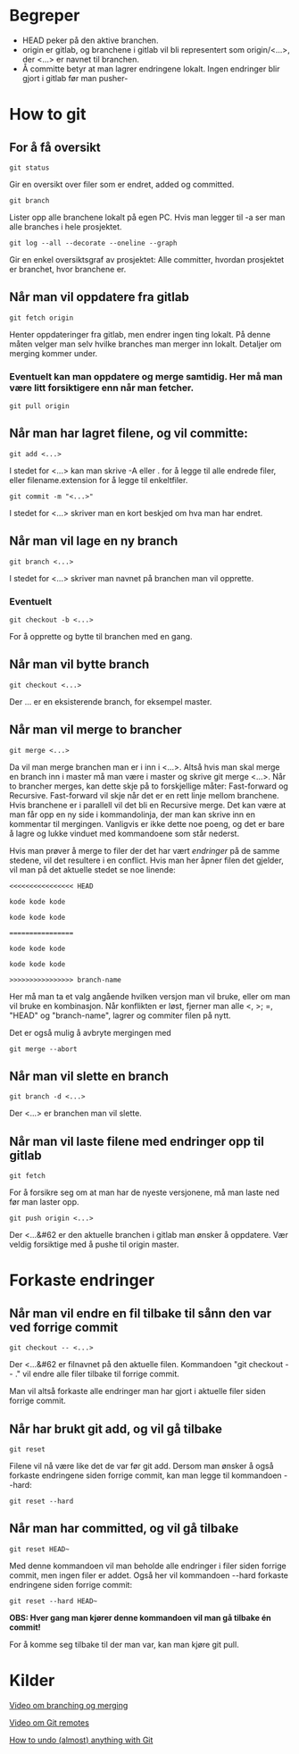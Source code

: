 # Begreper
*   HEAD peker på den aktive branchen.
*   origin er gitlab, og branchene i gitlab vil bli representert som origin/<...>, der <...> er navnet til branchen.
*   Å committe betyr at man lagrer endringene lokalt. Ingen endringer blir gjort i gitlab før man pusher-

# How to git

## For å få oversikt
```
git status
```

Gir en oversikt over filer som er endret, added og committed.
```
git branch
```

Lister opp alle branchene lokalt på egen PC. Hvis man legger til -a ser man alle branches i hele prosjektet.
```
git log --all --decorate --oneline --graph
```

Gir en enkel oversiktsgraf av prosjektet: Alle committer, hvordan prosjektet er branchet, hvor branchene er.

## Når man vil oppdatere fra gitlab
```
git fetch origin
```

Henter oppdateringer fra gitlab, men endrer ingen ting lokalt. På denne måten velger man selv hvilke branches man merger inn lokalt. Detaljer om merging kommer under.

### Eventuelt kan man oppdatere og merge samtidig. Her må man være litt forsiktigere enn når man fetcher.
```
git pull origin
```

## Når man har lagret filene, og vil committe:
```
git add <...>
```

I stedet for <...> kan man skrive -A eller . for å legge til alle endrede filer, eller filename.extension for å legge til enkeltfiler.
```
git commit -m "<...>"
```

I stedet for <...> skriver man en kort beskjed om hva man har endret.


## Når man vil lage en ny branch
```
git branch <...>
```

I stedet for <...> skriver man navnet på branchen man vil opprette.

### Eventuelt
```
git checkout -b <...>
```

For å opprette og bytte til branchen med en gang.


## Når man vil bytte branch
```
git checkout <...>
```

Der ... er en eksisterende branch, for eksempel master.

## Når man vil merge to brancher
```
git merge <...>
```

Da vil man merge branchen man er i inn i <...>. Altså hvis man skal merge en branch inn i master må man være i master og skrive git merge <...>.
Når to brancher merges, kan dette skje på to forskjellige måter: Fast-forward og Recursive.
Fast-forward vil skje når det er en rett linje mellom branchene. Hvis branchene er i parallell vil det bli en Recursive merge.
Det kan være at man får opp en ny side i kommandolinja, der man kan skrive inn en kommentar til mergingen.
Vanligvis er ikke dette noe poeng, og det er bare å lagre og lukke vinduet med kommandoene som står nederst.

Hvis man prøver å merge to filer der det har vært *endringer* på de samme stedene, vil det resultere i en conflict. Hvis man her åpner filen det gjelder, vil man på det aktuelle stedet se noe linende:
```
<<<<<<<<<<<<<<<< HEAD

kode kode kode

kode kode kode

================

kode kode kode

kode kode kode

>>>>>>>>>>>>>>>> branch-name
```

Her må man ta et valg angående hvilken versjon man vil bruke, eller om man vil bruke en kombinasjon. Når konflikten er løst, fjerner man alle <, >; =, "HEAD" og "branch-name", lagrer og commiter filen på nytt.

Det er også mulig å avbryte mergingen med
```
git merge --abort
```

## Når man vil slette en branch
```
git branch -d <...>
```

Der <...> er branchen man vil slette.

## Når man vil laste filene med endringer opp til gitlab
```
git fetch
```

For å forsikre seg om at man har de nyeste versjonene, må man laste ned før man laster opp.
```
git push origin <...>
```

Der <...&#62 er den aktuelle branchen i gitlab man ønsker å oppdatere. Vær veldig forsiktige med å pushe til origin master.

# Forkaste endringer

## Når man vil endre en fil tilbake til sånn den var ved forrige commit
```
git checkout -- <...>
```

Der <...&#62 er filnavnet på den aktuelle filen. Kommandoen "git checkout -- ." vil endre alle filer tilbake til forrige commit.

Man vil altså forkaste alle endringer man har gjort i aktuelle filer siden forrige commit.

## Når har brukt git add, og vil gå tilbake
```
git reset
```

Filene vil nå være like det de var før git add. Dersom man ønsker å også forkaste endringene siden forrige commit, kan man legge til kommandoen --hard:
```
git reset --hard
```

## Når man har committed, og vil gå tilbake
```
git reset HEAD~
```

Med denne kommandoen vil man beholde alle endringer i filer siden forrige commit, men ingen filer er addet. Også her vil kommandoen --hard forkaste endringene siden forrige commit:
```
git reset --hard HEAD~
```

**OBS: Hver gang man kjører denne kommandoen vil man gå tilbake én commit!**

For å komme seg tilbake til der man var, kan man kjøre git pull.

# Kilder
[Video om branching og merging](https://www.youtube.com/watch?v=FyAAIHHClqI)

[Video om Git remotes](https://www.youtube.com/watch?v=Gg4bLk8cGNo)

[How to undo (almost) anything with Git](https://github.blog/2015-06-08-how-to-undo-almost-anything-with-git/)
